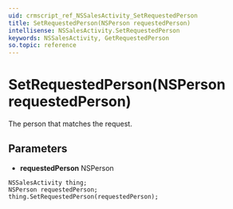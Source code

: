 ```yaml
---
uid: crmscript_ref_NSSalesActivity_SetRequestedPerson
title: SetRequestedPerson(NSPerson requestedPerson)
intellisense: NSSalesActivity.SetRequestedPerson
keywords: NSSalesActivity, GetRequestedPerson
so.topic: reference
---
```


# SetRequestedPerson(NSPerson requestedPerson)

The person that matches the request.

## Parameters

* **requestedPerson** NSPerson

```crmscript
NSSalesActivity thing;
NSPerson requestedPerson;
thing.SetRequestedPerson(requestedPerson);
```

